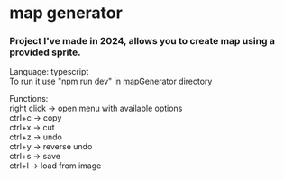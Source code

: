 # map generator
### Project I've made in 2024, allows you to create map using a provided sprite.
Language: typescript  
To run it use "npm run dev" in mapGenerator directory

Functions:  
  right click -> open menu with available options  
  ctrl+c -> copy  
  ctrl+x -> cut  
  ctrl+z -> undo  
  ctrl+y -> reverse undo  
  ctrl+s -> save  
  ctrl+l -> load from image
